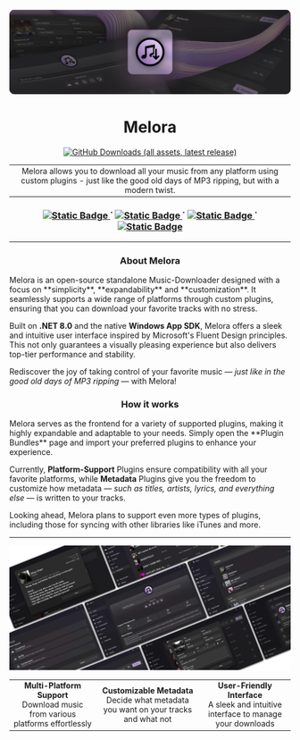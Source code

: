 ﻿<p align="center">
  <img alt="Header Image" src="Assets/header.webp">
</p>

<h1 align="center">
  Melora
</h1>
<p align="center">
  <a href="https://github.com/IcySnex/Melora/releases/latest">
    <img alt="GitHub Downloads (all assets, latest release)" src="https://img.shields.io/github/downloads/IcySnex/Melora/latest/total?style=for-the-badge&color=%23D68FF6">
  </a>
</p>



<table>
  <tr>
    <td width="99999" align="center">Melora allows you to download all your music from any platform using custom plugins - just like the good old days of MP3 ripping, but with a modern twist.</td>
  </tr>
</table>

<h3 align="center">
  <a href="https://icysnex.github.io/Melora/guide/getting-started.html">
    <img alt="Static Badge" src="https://img.shields.io/badge/Getting%20Started-695473?style=for-the-badge">
  </a>
  <span> ˙ </span>
  <a href="https://icysnex.github.io/Melora/plugin-development/getting-started.html">
    <img alt="Static Badge" src="https://img.shields.io/badge/Plugin%20Development-695473?style=for-the-badge">
  </a>
  <span> ˙ </span>
  <a href="https://icysnex.github.io/Melora/plugin-api-reference/">
    <img alt="Static Badge" src="https://img.shields.io/badge/Plugin%20API%20Reference-695473?style=for-the-badge">
  </a>
  <span> ˙ </span>
  <a href="https://icysnex.github.io/Melora/plugin-collection/">
    <img alt="Static Badge" src="https://img.shields.io/badge/Plugin%20Collection-695473?style=for-the-badge">
  </a>
</h3>

---

<h3 align="center">
  About Melora
</h3>
Melora is an open-source standalone Music-Downloader designed with a focus on **simplicity**, **expandability** and **customization**. It seamlessly supports a wide range of platforms through custom plugins, ensuring that you can download your favorite tracks with no stress.

Built on **.NET 8.0** and the native **Windows App SDK**, Melora offers a sleek and intuitive user interface inspired by Microsoft's Fluent Design principles. This not only guarantees a visually pleasing experience but also delivers top-tier performance and stability.

Rediscover the joy of taking control of your favorite music — *just like in the good old days of MP3 ripping* — with Melora!


<h3 align="center">
  How it works
</h3>
Melora serves as the frontend for a variety of supported plugins, making it highly expandable and adaptable to your needs. Simply open the **Plugin Bundles** page and import your preferred plugins to enhance your experience.

Currently, **Platform-Support** Plugins ensure compatibility with all your favorite platforms, while **Metadata** Plugins give you the freedom to customize how metadata — *such as titles, artists, lyrics, and everything else* — is written to your tracks.

Looking ahead, Melora plans to support even more types of plugins, including those for syncing with other libraries like iTunes and more.

---

<p align="center">
  <img alt="Screenshots Image" src="Assets/screenshots.webp">
</p>

<table>
  <tr>
    <td align="center">
      <strong >Multi-Platform Support</strong>
      <br>
      Download music from various platforms effortlessly
    </td>
    <td align="center">
      <strong>Customizable Metadata</strong>
      <br>
      Decide what metadata you want on your tracks and what not
    </td>
    <td align="center">
      <strong>User-Friendly Interface</strong>
      <br>
      A sleek and intuitive interface to manage your downloads
    </td>
  </tr>
</table>
